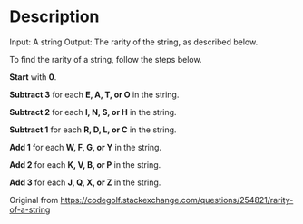 # Description
Input: A string
Output: The rarity of the string, as described below.

To find the rarity of a string, follow the steps below.

**Start** with **0**.

**Subtract 3** for each **E, A, T, or O** in the string.

**Subtract 2** for each **I, N, S, or H** in the string.

**Subtract 1** for each **R, D, L, or C** in the string.

**Add 1** for each **W, F, G, or Y** in the string.

**Add 2** for each **K, V, B, or P** in the string.

**Add 3** for each **J, Q, X, or Z** in the string.

Original from https://codegolf.stackexchange.com/questions/254821/rarity-of-a-string
